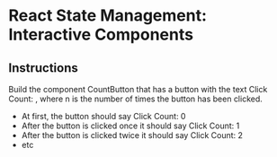 # React State Management: Interactive Components

## Instructions

Build the component CountButton that has a button with the text Click Count: <n>, where n is the number of times the button has been clicked.

- At first, the button should say Click Count: 0
- After the button is clicked once it should say Click Count: 1
- After the button is clicked twice it should say Click Count: 2
- etc
